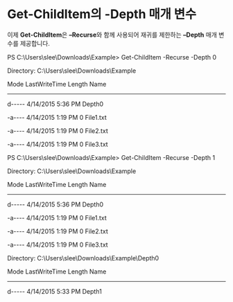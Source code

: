 # Get-ChildItem의 -Depth 매개 변수
이제 **Get-ChildItem**은 **–Recurse**와 함께 사용되어 재귀를 제한하는 **–Depth** 매개 변수를 제공합니다.

PS C:\\Users\\slee\\Downloads\\Example&gt; Get-ChildItem -Recurse -Depth 0

Directory: C:\\Users\\slee\\Downloads\\Example

Mode LastWriteTime Length Name

---- ------------- ------ ----

d----- 4/14/2015 5:36 PM Depth0

-a---- 4/14/2015 1:19 PM 0 File1.txt

-a---- 4/14/2015 1:19 PM 0 File2.txt

-a---- 4/14/2015 1:19 PM 0 File3.txt

PS C:\\Users\\slee\\Downloads\\Example&gt; Get-ChildItem -Recurse -Depth 1

Directory: C:\\Users\\slee\\Downloads\\Example

Mode LastWriteTime Length Name

---- ------------- ------ ----

d----- 4/14/2015 5:36 PM Depth0

-a---- 4/14/2015 1:19 PM 0 File1.txt

-a---- 4/14/2015 1:19 PM 0 File2.txt

-a---- 4/14/2015 1:19 PM 0 File3.txt

Directory: C:\\Users\\slee\\Downloads\\Example\\Depth0

Mode LastWriteTime Length Name

---- ------------- ------ ----

d----- 4/14/2015 5:33 PM Depth1
<!--HONumber=Mar16_HO2-->
